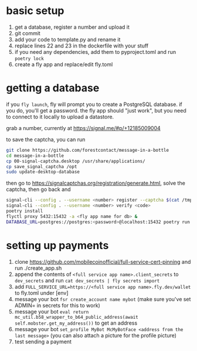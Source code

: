 # basic setup

1. get a database, register a number and upload it
2. git commit
3. add your code to template.py and rename it
4. replace lines 22 and 23 in the dockerfile with your stuff
5. if you need any dependencies, add them to pyproject.toml and run `poetry lock` 
5. create a fly app and replace/edit fly.toml


# getting a database

if you `fly launch`, fly will prompt you to create a PostgreSQL database. if you do, you'll get a password. the fly app should "just work", but you need to connect to it locally to upload a datastore.

grab a number, currently at <https://signal.me/#p/+12185009004>

to save the captcha, you can run 

```bash
git clone https://github.com/forestcontact/message-in-a-bottle
cd message-in-a-bottle
cp 00-signal-captcha.desktop /usr/share/applications/
cp save_signal_captcha /opt
sudo update-desktop-database
```

then go to <https://signalcaptchas.org/registration/generate.html>, solve the captcha, then go back and

```bash
signal-cli --config . --username <number> register --captcha $(cat /tmp/captcha)`
signal-cli --config . --username <number> verify <code>
poetry install 
flyctl proxy 5432:15432 -a <fly app name for db> &
DATABASE_URL=postgres://postgres:<password>@localhost:15432 poetry run python -m forest.datastore upload --path . "testbot9000"
```

# setting up payments

1. clone https://github.com/mobilecoinofficial/full-service-cert-pinning and run ./create_app.sh
2. append the contents of `<full service app name>.client_secrets` to `dev_secrets` and run `cat dev_secrets | fly secrets import`
3. add `FULL_SERVICE_URL=https://<full service app name>.fly.dev/wallet` to fly.toml under [env]
4. message your bot `fsr create_account name mybot` (make sure you've set ADMIN=<your number> in secrets for this to work)
5. message your bot `eval return mc_util.b58_wrapper_to_b64_public_address(await self.mobster.get_my_address())` to get an address 
6. message your bot `set_profile MyBot McMyBotFace <address from the last message>` (you can also attach a picture for the profile picture)
7. test sending a payment

